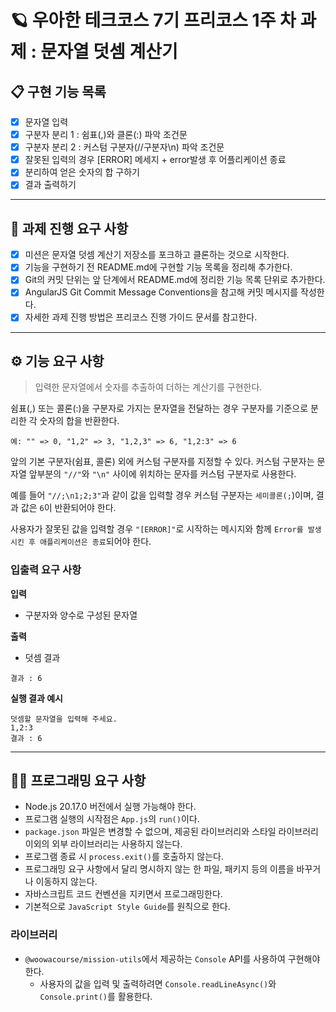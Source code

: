 # 🪐 우아한 테크코스 7기 프리코스 1주 차 과제 : 문자열 덧셈 계산기
## 📋 구현 기능 목록
- [x] 문자열 입력 
- [x] 구분자 분리 1 : 쉼표(,)와 클론(:) 파악 조건문
- [x] 구분자 분리 2 : 커스텀 구분자(//구분자\n) 파악 조건문
- [x] 잘못된 입력의 경우 [ERROR] 메세지 + error발생 후 어플리케이션 종료
- [x] 분리하여 얻은 숫자의 합 구하기
- [x] 결과 출력하기
------------------------------------
## 🚨 과제 진행 요구 사항
- [x] 미션은 문자열 덧셈 계산기 저장소를 포크하고 클론하는 것으로 시작한다.
- [x] 기능을 구현하기 전 README.md에 구현할 기능 목록을 정리해 추가한다.
- [x] Git의 커밋 단위는 앞 단계에서 README.md에 정리한 기능 목록 단위로 추가한다.
- [x] AngularJS Git Commit Message Conventions을 참고해 커밋 메시지를 작성한다.
- [x] 자세한 과제 진행 방법은 프리코스 진행 가이드 문서를 참고한다. 
------------------------------------
## ⚙️ 기능 요구 사항
> 입력한 문자열에서 숫자를 추출하여 더하는 계산기를 구현한다.

쉼표(,) 또는 콜론(:)을 구분자로 가지는 문자열을 전달하는 경우 구분자를 기준으로 분리한 각 숫자의 합을 반환한다.

`예: "" => 0, "1,2" => 3, "1,2,3" => 6, "1,2:3" => 6`

앞의 기본 구분자(쉼표, 콜론) 외에 커스텀 구분자를 지정할 수 있다. 커스텀 구분자는 문자열 앞부분의 `"//"`와 `"\n"` 사이에 위치하는 문자를 커스텀 구분자로 사용한다.

예를 들어 `"//;\n1;2;3"`과 같이 값을 입력할 경우 커스텀 구분자는 `세미콜론(;`)이며, 결과 값은 `6`이 반환되어야 한다.

사용자가 잘못된 값을 입력할 경우 `"[ERROR]"`로 시작하는 메시지와 함께 `Error를 발생시킨 후 애플리케이션은 종료`되어야 한다.

### 입출력 요구 사항
**입력**
- 구분자와 양수로 구성된 문자열

**출력**
- 덧셈 결과
```
결과 : 6
```

**실행 결과 예시**
```
덧셈할 문자열을 입력해 주세요.
1,2:3
결과 : 6
```
------------------------------------
## 👩‍💻 프로그래밍 요구 사항
- Node.js 20.17.0 버전에서 실행 가능해야 한다.
- 프로그램 실행의 시작점은 `App.js`의 `run()`이다.
- `package.json` 파일은 변경할 수 없으며, 제공된 라이브러리와 스타일 라이브러리 이외의 외부 라이브러리는 사용하지 않는다.
- 프로그램 종료 시 `process.exit()`를 호출하지 않는다.
- 프로그래밍 요구 사항에서 달리 명시하지 않는 한 파일, 패키지 등의 이름을 바꾸거나 이동하지 않는다.
- 자바스크립트 코드 컨벤션을 지키면서 프로그래밍한다.
- 기본적으로 `JavaScript Style Guide`를 원칙으로 한다.
### 라이브러리
- `@woowacourse/mission-utils`에서 제공하는 `Console` API를 사용하여 구현해야 한다.
  - 사용자의 값을 입력 및 출력하려면 `Console.readLineAsync()`와 `Console.print()`를 활용한다.
